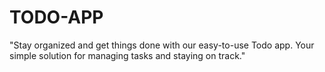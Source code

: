 # TODO-APP
 "Stay organized and get things done with our easy-to-use Todo app. Your simple solution for managing tasks and staying on track."

